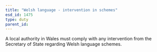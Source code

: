 ```yaml
---
title: "Welsh language - intervention in schemes"
esd_id: 1475
type: duty
parent_id:  
---
```


A local authority in Wales must comply with any intervention from the Secretary of State regarding Welsh language schemes.

